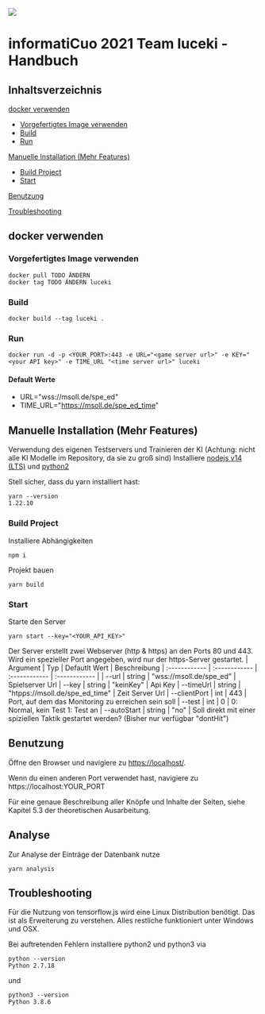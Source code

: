 ![](https://raw.githubusercontent.com/maxluetkemeyer/luceki_theorie/main/logo.png?token=AFPOOFKZLG6J3FHYGTPZXG3ABWLA2)
# informatiCuo 2021 Team luceki - Handbuch

## Inhaltsverzeichnis
[docker verwenden](#docker-verwenden)
* [Vorgefertigtes Image verwenden](#vorgefertigtes-image-verwenden)
* [Build](#build)
* [Run](#run)

[Manuelle Installation (Mehr Features)](#Manuelle-Installation-(Mehr-Features))
* [Build Project](#build-project)
* [Start](#start)

[Benutzung](#benutzung)

[Troubleshooting](#troubleshooting)

## docker verwenden
### Vorgefertigtes Image verwenden
```
docker pull TODO ÄNDERN
docker tag TODO ÄNDERN luceki
```

### Build
```
docker build --tag luceki .
```

### Run
```
docker run -d -p <YOUR_PORT>:443 -e URL="<game server url>" -e KEY="<your API key>" -e TIME_URL "<time server url>" luceki
```

#### Default Werte
* URL="wss://msoll.de/spe_ed"
* TIME_URL="https://msoll.de/spe_ed_time"


## Manuelle Installation (Mehr Features)
Verwendung des eigenen Testservers und Trainieren der KI (Achtung: nicht alle KI Modelle im Repository, da sie zu groß sind)
Installiere [nodejs v14 (LTS)](https://nodejs.org/en/download/) und [python2](https://www.python.org/downloads/)

Stell sicher, dass du yarn installiert hast:
```
yarn --version
1.22.10	
```

### Build Project
Installiere Abhängigkeiten
```
npm i
```
Projekt bauen
```
yarn build
```
### Start 
Starte den Server
```
yarn start --key="<YOUR_API_KEY>"
```

Der Server erstellt zwei Webserver (http & https) an den Ports 80 und 443. Wird ein spezieller Port angegeben, wird nur der https-Server gestartet.
| Argument  | Typ  |  Defautlt Wert  | Beschreibung
| :------------ | :------------ | :------------ | :------------ |
| --url  |  string | "wss://msoll.de/spe_ed"  | Spielserver Url
| --key  | string  | "keinKey"  | Api Key
| --timeUrl  | string  | "htpps://msoll.de/spe_ed_time"  | Zeit Server Url
| --clientPort  | int  | 443  | Port, auf dem das Monitoring zu erreichen sein soll
| --test  | int  | 0  | 0: Normal, kein Test 1: Test an
| --autoStart  | string  | "no"  | Soll direkt mit einer spiziellen Taktik gestartet werden? (Bisher nur verfügbar "dontHit")


## Benutzung
Öffne den Browser und navigiere zu [https://localhost/](https://localhost/).

Wenn du einen anderen Port verwendet hast, navigiere zu https://localhost:YOUR_PORT

Für eine genaue Beschreibung aller Knöpfe und Inhalte der Seiten, siehe Kapitel 5.3 der theoretischen Ausarbeitung.

## Analyse 

Zur Analyse der Einträge der Datenbank nutze
```
yarn analysis
```
## Troubleshooting
Für die Nutzung von tensorflow.js wird eine Linux Distribution benötigt. Das ist als Erweiterung zu verstehen. Alles restliche funktioniert unter Windows und OSX. 

Bei auftretenden Fehlern installiere python2 und python3 via
```
python --version
Python 2.7.18
```
und
```
python3 --version
Python 3.8.6
```